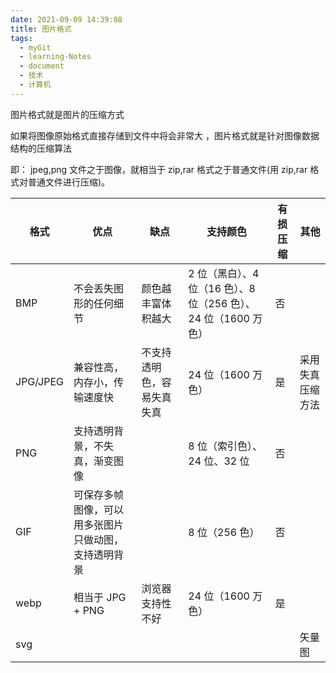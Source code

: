 ```yaml
---
date: 2021-09-09 14:39:08
title: 图片格式
tags:
  - myGit
  - learning-Notes
  - document
  - 技术
  - 计算机
---
```


图片格式就是图片的压缩方式

如果将图像原始格式直接存储到文件中将会非常大 ，图片格式就是针对图像数据结构的压缩算法

即： jpeg,png 文件之于图像，就相当于 zip,rar 格式之于普通文件(用 zip,rar 格式对普通文件进行压缩)。

| 格式     | 优点                                                 | 缺点                       | 支持颜色                                                        | 有损压缩 | 其他             |
| -------- | ---------------------------------------------------- | -------------------------- | --------------------------------------------------------------- | -------- | ---------------- |
| BMP      | 不会丢失图形的任何细节                               | 颜色越丰富体积越大         | 2 位（黑白）、4 位（16 色）、8 位（256 色）、24 位（1600 万色） | 否       |                  |
| JPG/JPEG | 兼容性高，内存小，传输速度快                         | 不支持透明色，容易失真失真 | 24 位（1600 万色）                                              | 是       | 采用失真压缩方法 |
| PNG      | 支持透明背景，不失真，渐变图像                       |                            | 8 位（索引色）、24 位、32 位                                    | 否       |                  |
| GIF      | 可保存多帧图像，可以用多张图片只做动图，支持透明背景 |                            | 8 位（256 色）                                                  | 否       |                  |
| webp     | 相当于 JPG + PNG                                     | 浏览器支持性不好           | 24 位（1600 万色）                                              | 是       |                  |
| svg      |                                                      |                            |                                                                 |          | 矢量图           |
